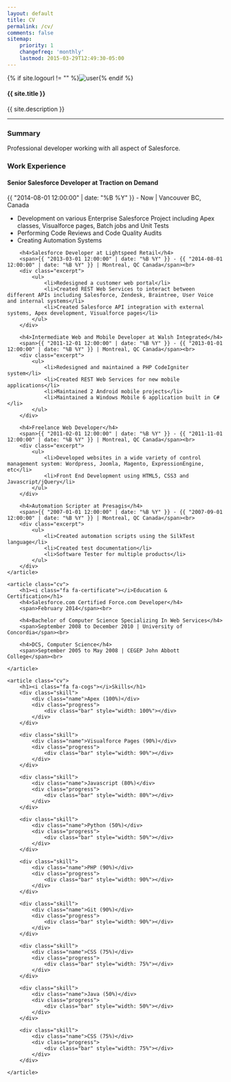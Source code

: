 ```yaml
---
layout: default
title: CV
permalink: /cv/
comments: false
sitemap:
    priority: 1
    changefreq: 'monthly'
    lastmod: 2015-03-29T12:49:30-05:00
---
```


<div class="profile">
	{% if site.logourl != "" %}<img src="{{ site.logourl }}" class="profileimage" alt="user">{% endif %}
	<h4>{{ site.title }}</h4>
	<p>{{ site.description }}</p>
	<hr>
</div>

<section class="posts wrapper">
	<article class="cv">
		<h1><i class="fa fa-cloud"></i>Summary</h1>
		<div class="excerpt">
			Professional developer working with all aspect of Salesforce.
		</div>
	</article>
	<article class="cv">
		<h1><i class="fa fa-briefcase"></i>Work Experience</h1>
		<h4>Senior Salesforce Developer at Traction on Demand</h4>
		<span>{{ "2014-08-01 12:00:00" | date: "%B %Y" }} - Now | Vancouver BC, Canada</span><br>
		<div class="excerpt">
			<ul>
				<li>Development on various Enterprise Salesforce Project including Apex classes, Visualforce pages, Batch jobs and Unit Tests</li>
				<li>Performing Code Reviews and Code Quality Audits</li>
				<li>Creating Automation Systems</li>
			</ul>
		</div>

		<h4>Salesforce Developer at Lightspeed Retail</h4>
		<span>{{ "2013-03-01 12:00:00" | date: "%B %Y" }} - {{ "2014-08-01 12:00:00" | date: "%B %Y" }} | Montreal, QC Canada</span><br>
		<div class="excerpt">
			<ul>
				<li>Redesigned a customer web portal</li>
				<li>Created REST Web Services to interact between different APIs including Salesforce, Zendesk, Braintree, User Voice and internal systems</li>
				<li>Created Salesforce API integration with external systems, Apex development, Visualforce pages</li>
			</ul>
		</div>	

		<h4>Intermediate Web and Mobile Developer at Walsh Integrated</h4>
		<span>{{ "2011-12-01 12:00:00" | date: "%B %Y" }} - {{ "2013-01-01 12:00:00" | date: "%B %Y" }} | Montreal, QC Canada</span><br>
		<div class="excerpt">
			<ul>
				<li>Redesigned and maintained a PHP CodeIgniter system</li>
				<li>Created REST Web Services for new mobile applications</li>
				<li>Maintained 2 Android mobile projects</li>
				<li>Maintained a Windows Mobile 6 application built in C#</li>
			</ul>
		</div>

		<h4>Freelance Web Developer</h4>
		<span>{{ "2011-02-01 12:00:00" | date: "%B %Y" }} - {{ "2011-11-01 12:00:00" | date: "%B %Y" }} | Montreal, QC Canada</span><br>
		<div class="excerpt">
			<ul>
				<li>Developed websites in a wide variety of control management system: Wordpress, Joomla, Magento, ExpressionEngine, etc</li>
				<li>Front End Development using HTML5, CSS3 and Javascript/jQuery</li>
			</ul>
		</div>

		<h4>Automation Scripter at Presagis</h4>
		<span>{{ "2007-01-01 12:00:00" | date: "%B %Y" }} - {{ "2007-09-01 12:00:00" | date: "%B %Y" }} | Montreal, QC Canada</span><br>
		<div class="excerpt">
			<ul>
				<li>Created automation scripts using the SilkTest language</li>
				<li>Created test documentation</li>
				<li>Software Tester for multiple products</li>
			</ul>
		</div>
	</article>

	<article class="cv">
		<h1><i class="fa fa-certificate"></i>Education & Certification</h1>
		<h4>Salesforce.com Certified Force.com Developer</h4>
		<span>February 2014</span><br>

		<h4>Bachelor of Computer Science Specializing In Web Services</h4>
		<span>September 2008 to December 2010 | University of Concordia</span><br>

		<h4>DCS, Computer Science</h4>
		<span>September 2005 to May 2008 | CEGEP John Abbott College</span><br>

	</article>
	
	<article class="cv">
		<h1><i class="fa fa-cogs"></i>Skills</h1>
		<div class="skill">
			<div class="name">Apex (100%)</div>
			<div class="progress">
				<div class="bar" style="width: 100%"></div>
			</div>
		</div>

		<div class="skill">
			<div class="name">Visualforce Pages (90%)</div>
			<div class="progress">
				<div class="bar" style="width: 90%"></div>
			</div>
		</div>

		<div class="skill">
			<div class="name">Javascript (80%)</div>
			<div class="progress">
				<div class="bar" style="width: 80%"></div>
			</div>
		</div>

		<div class="skill">
			<div class="name">Python (50%)</div>
			<div class="progress">
				<div class="bar" style="width: 50%"></div>
			</div>
		</div>

		<div class="skill">
			<div class="name">PHP (90%)</div>
			<div class="progress">
				<div class="bar" style="width: 90%"></div>
			</div>
		</div>

		<div class="skill">
			<div class="name">Git (90%)</div>
			<div class="progress">
				<div class="bar" style="width: 90%"></div>
			</div>
		</div>

		<div class="skill">
			<div class="name">CSS (75%)</div>
			<div class="progress">
				<div class="bar" style="width: 75%"></div>
			</div>
		</div>

		<div class="skill">
			<div class="name">Java (50%)</div>
			<div class="progress">
				<div class="bar" style="width: 50%"></div>
			</div>
		</div>

		<div class="skill">
			<div class="name">CSS (75%)</div>
			<div class="progress">
				<div class="bar" style="width: 75%"></div>
			</div>
		</div>

	</article>
</section>